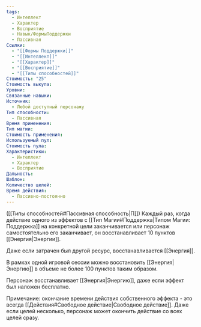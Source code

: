 ```yaml
---
tags:
  - Интеллект
  - Характер
  - Восприятие
  - Навык/ФормыПоддержки
  - Пассивная
Ссылки:
  - "[[Формы Поддержки]]"
  - "[[Интеллект]]"
  - "[[Характер]]"
  - "[[Восприятие]]"
  - "[[Типы способностей]]"
Стоимость: "25"
Стоимость выкупа: 
Уровни: 
Связанные навыки: 
Источник:
  - Любой доступный персонажу
Тип способности:
  - Пассивная
Время применения: 
Тип магии: 
Стоимость применения: 
Используемый пул: 
Стоимость пула: 
Характеристики:
  - Интеллект
  - Характер
  - Восприятие
Дальность: 
Шаблон: 
Количество целей: 
Время действия:
  - Пассивно-постоянно
---
```

([[Типы способностей#Пассивная способность|П]]) Каждый раз, когда действие одного из эффектов с [[Тип Магии#Поддержка|Типом Магии: Поддержка]] на конкретной цели заканчивается или персонаж самостоятельно его заканчивает, он восстанавливает 10 пунктов [[Энергия|Энергии]].

Даже если затрачен был другой ресурс, восстанавливается [[Энергия]]. 

В рамках одной игровой сессии можно восстановить [[Энергия|Энергию]] в объеме не более 100 пунктов таким образом. 

Персонаж восстанавливает [[Энергия|Энергию]], даже если эффект был наложен бесплатно. 

Примечание: окончание времени действия собственного эффекта - это всегда [[Действия#Свободное действие|Свободное действие]]. Даже если целей несколько, персонаж может окончить действие со всех целей сразу. 